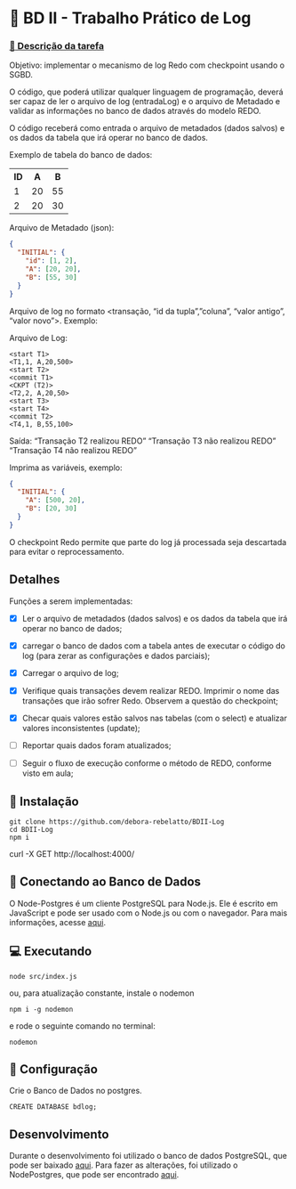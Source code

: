 # :notebook: BD II - Trabalho Prático de Log

### [:paperclip: Descrição da tarefa](https://docs.google.com/document/d/12ExZiKP9j_zXwnjbZfGA74m5fSXff2ErAOLCdfs0ye0/edit)

Objetivo: implementar o mecanismo de log Redo com checkpoint usando o SGBD.

O código, que poderá utilizar qualquer linguagem de programação, deverá ser capaz de ler o arquivo de log (entradaLog) e o arquivo de Metadado e validar as informações no banco de dados através do modelo REDO.

O código receberá como entrada o arquivo de metadados (dados salvos) e os dados da tabela que irá operar no banco de dados.

Exemplo de tabela do banco de dados:

<table>
  <tr>
    <th>ID</th>
    <th>A</th>
    <th>B</th>
  </tr>
  <tr>
    <td>1</td>
    <td>20</td>
    <td>55</td>
  </tr>
  <tr>
    <td>2</td>
    <td>20</td>
    <td>30</td>
  </tr>
</table>

Arquivo de Metadado (json):

```json
{
  "INITIAL": {
    "id": [1, 2],
    "A": [20, 20],
    "B": [55, 30]
  }
}
```

Arquivo de log no formato <transação, “id da tupla”,”coluna”, “valor antigo”, “valor novo”>. Exemplo:

Arquivo de Log:

```
<start T1>
<T1,1, A,20,500>
<start T2>
<commit T1>
<CKPT (T2)>
<T2,2, A,20,50>
<start T3>
<start T4>
<commit T2>
<T4,1, B,55,100>
```

Saída:
“Transação T2 realizou REDO”
“Transação T3 não realizou REDO”
“Transação T4 não realizou REDO”

Imprima as variáveis, exemplo:

```json
{
  "INITIAL": {
    "A": [500, 20],
    "B": [20, 30]
  }
}
```

O checkpoint Redo permite que parte do log já processada seja descartada para evitar o reprocessamento.

## Detalhes

Funções a serem implementadas:

<!-- checkbox -->

- [x] Ler o arquivo de metadados (dados salvos) e os dados da tabela que irá operar no banco de dados;

- [x] carregar o banco de dados com a tabela antes de executar o código do log (para zerar as configurações e dados parciais);

- [x] Carregar o arquivo de log;

- [x] Verifique quais transações devem realizar REDO. Imprimir o nome das transações que irão sofrer Redo. Observem a questão do checkpoint;

- [x] Checar quais valores estão salvos nas tabelas (com o select) e atualizar valores inconsistentes (update);

- [ ] Reportar quais dados foram atualizados;

- [ ] Seguir o fluxo de execução conforme o método de REDO, conforme visto em aula;

## :floppy_disk: Instalação

```
git clone https://github.com/debora-rebelatto/BDII-Log
cd BDII-Log
npm i
```

<!-- get curl to localhost:4000 -->
curl -X GET http://localhost:4000/

## :electric_plug: Conectando ao Banco de Dados

O Node-Postgres é um cliente PostgreSQL para Node.js. Ele é escrito em JavaScript e pode ser usado com o Node.js ou com o navegador. Para mais informações, acesse [aqui](https://node-postgres.com/).

## :computer: Executando

```
node src/index.js
```

ou, para atualização constante, instale o nodemon

```
npm i -g nodemon
```

e rode o seguinte comando no terminal:

```
nodemon
```

## :wrench: Configuração

Crie o Banco de Dados no postgres.

```
CREATE DATABASE bdlog;
```

## Desenvolvimento

Durante o desenvolvimento foi utilizado o banco de dados PostgreSQL, que pode ser baixado [aqui](https://www.postgresql.org/download/).
Para fazer as alterações, foi utilizado o NodePostgres, que pode ser encontrado [aqui](https://node-postgres.com/).

<!-- GET curl-->

<!--
start
commit
CKPT
crash

identifier
data_item
old_value
new_value

Atomicity property of DBMS states that either all the operations of transactions must be performed or none. The modifications done by an aborted transaction should not be visible to database and the modifications done by committed transaction should be visible.

To achieve our goal of atomicity, user must first output to stable storage information describing the modifications, without modifying the database itself. This information can help us ensure that all modifications performed by committed transactions are reflected in the database. This information can also help us ensure that no modifications made by an aborted transaction persist in the database.

Log and log records –
The log is a sequence of log records, recording all the update activities in the database. In a stable storage, logs for each transaction are maintained. Any operation which is performed on the database is recorded is on the log. Prior to performing any modification to database, an update log record is created to reflect that modification.

An update log record represented as: <Ti, Xj, V1, V2> has these fields:

Transaction identifier: Unique Identifier of the transaction that performed the write operation.
Data item: Unique identifier of the data item written.
Old value: Value of data item prior to write.
New value: Value of data item after write operation.
Other type of log records are:

<Ti start>: It contains information about when a transaction Ti starts.
<Ti commit>: It contains information about when a transaction Ti commits.
<Ti abort>: It contains information about when a transaction Ti aborts.
Undo and Redo Operations –
Because all database modifications must be preceded by creation of log record, the system has available both the old value prior to modification of data item and new value that is to be written for data item. This allows system to perform redo and undo operations as appropriate:

Undo: using a log record sets the data item specified in log record to old value.
Redo: using a log record sets the data item specified in log record to new value.
The database can be modified using two approaches –

Deferred Modification Technique: If the transaction does not modify the database until it has partially committed, it is said to use deferred modification technique.
Immediate Modification Technique: If database modification occur while transaction is still active, it is said to use immediate modification technique.
Recovery using Log records –
After a system crash has occurred, the system consults the log to determine which transactions need to be redone and which need to be undone.

Transaction Ti needs to be undone if the log contains the record <Ti start> but does not contain either the record <Ti commit> or the record <Ti abort>.
Transaction Ti needs to be redone if log contains record <Ti start> and either the record <Ti commit> or the record <Ti abort>.
Use of Checkpoints –
When a system crash occurs, user must consult the log. In principle, that need to search the entire log to determine this information. There are two major difficulties with this approach:

The search process is time-consuming.
Most of the transactions that, according to our algorithm, need to be redone have already written their updates into the database. Although redoing them will cause no harm, it will cause recovery to take longer.
To reduce these types of overhead, user introduce checkpoints. A log record of the form <checkpoint L> is used to represent a checkpoint in log where L is a list of transactions active at the time of the checkpoint. When a checkpoint log record is added to log all the transactions that have committed before this checkpoint have <Ti commit> log record before the checkpoint record. Any database modifications made by Ti is written to the database either prior to the checkpoint or as part of the checkpoint itself. Thus, at recovery time, there is no need to perform a redo operation on Ti.

After a system crash has occurred, the system examines the log to find the last <checkpoint L> record. The redo or undo operations need to be applied only to transactions in L, and to all transactions that started execution after the record was written to the log. Let us denote this set of transactions as T. Same rules of undo and redo are applicable on T as mentioned in Recovery using Log records part.

Note that user need to only examine the part of the log starting with the last checkpoint log record to find the set of transactions T, and to find out whether a commit or abort record occurs in the log for each transaction in T. For example, consider the set of transactions {T0, T1, . . ., T100}. Suppose that the most recent checkpoint took place during the execution of transaction T67 and T69, while T68 and all transactions with subscripts lower than 67 completed before the checkpoint. Thus, only transactions T67, T69, . . ., T100 need to be considered during the recovery scheme. Each of them needs to be redone if it has completed (that is, either committed or aborted); otherwise, it was incomplete, and needs to be undone. -->
